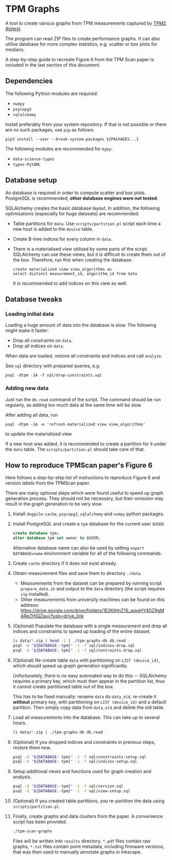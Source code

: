 # TPM Graphs

A tool to create various graphs from TPM measurements captured by
[TPM2 Algtest](https://github.com/crocs-muni/tpm2-algtest).

The program can read ZIP files to create performance graphs. It can also utilise
database for more complex statistics, e.g. scatter or box plots for medians.

A step-by-step guide to recreate Figure 6 from the TPM Scan paper is included
in the last section of this document.


## Dependencies

The following Python modules are required:

* `numpy`
* `psycopg2`
* `sqlalchemy`

Install preferably from your system repository. If that is not possible or
there are no such packages, use `pip` as follows:

    pip3 install --user --break-system-packages ${PACKAGES...}

The following modules are recommended for `mypy`:

* `data-science-types`
* `types-PyYAML`


## Database setup

An database is required in order to compute scatter and box plots. PostgreSQL is
recommended, **other database engines were not tested**.

SQLAlchemy creates the basic database layout. In addition, the following
optimisations (especially for huge datasets) are recommended:

* Table partitions for `data`. Use `scripts/partition.pl` script each time a new
  host is added to the `device` table.

* Create B-tree indices for every column in `data`.

* There is a materialised view utilised by some parts of the script.
  SQLAlchemy can use these views, but it is difficult to create them out of the
  box. Therefore, run this when creating the database:

      create materialized view view_algorithms as
      select distinct measurement_id, algorithm_id from data

  It is recommended to add indices on this view as well.


## Database tweaks

### Loading initial data

Loading a huge amount of data into the database is slow. The following
might make it faster:

* Drop all constraints on `data`.
* Drop all indices on `data`.

When data are loaded, restore all constraints and indices and call `analyze`.

See `sql` directory with prepared queries, e.g.

    psql -dtpm -1A -f sql/drop-constraints.sql

### Adding new data

Just run the `db.read` command of the script. The command should be run
regularly, as adding too much data at the same time will be slow.

After adding all data, run

    psql -dtpm -1A -e 'refresh materialized view view_algorithms'

to update the materialized view.

If a new host was added, it is recommended to create a partition for it under
the `data` table. The `scripts/partition.pl` should take care of that.


## How to reproduce TPMScan paper's Figure 6

Here follows a step-by-step list of instructions to reproduce Figure 6 and
version labels from the TPMScan paper.

There are many optional steps which were found useful to speed up graph
generation process. They should not be necessary, but their omission may result
in the graph generation to be very slow.

1. Install `dogpile-cache`, `psycopg2`, `sqlalchemy` and `numpy` python packages.

2. Install PostgreSQL and create a `tpm` database for the current user `$USER`.

      ```sql
      create database tpm;
      alter database tpm set owner to $USER;
      ```

   Alternative database name can also be used by setting `export DATABASE=name`
   environment variable for all of the following commands.

3. Create `cache` directory if it does not exist already.

4. Obtain measurement files and save them to directory `./data`.
   - Measurements from the dataset can be prepared by running script `prepare_data.sh` and output to the `data` directory (the script requires `zip` installed).
   - Other measurements from university machines can be found on this address: https://drive.google.com/drive/folders/1E2KtHnZ1S_wqoHY4DZ9gMAReZHIQZauy?usp=drive_link

5. (Optional) Populate the database with a single measurement and drop all
   indices and constraints to speed up loading of the entire dataset.

      ```sh
      ls data/*.zip | head -1 | ./tpm-graphs-db db.read -
      psql -d "${DATABASE:-tpm}" -1 -f sql/indices-drop.sql
      psql -d "${DATABASE:-tpm}" -1 -f sql/contraints-drop.sql
      ```

6. (Optional) Re-create table `data` with partitioning on `LIST (device_id)`,
   which should speed up graph generation significantly.

   Unfortunately, there is no easy automated way to do this -- SQLAlchemy
   requires a primary key, which must then appear in the partition list, thus
   it cannot create partitioned table out of the box.

   This has to be fixed manually: rename `data` do `data_old`, re-create it
   **without** primary key, with partitioning on `LIST (device_id)` and
   a default partition. Then simply copy data from `data_old` and delete the
   old table.

7. Load all measurements into the database. This can take up to several hours.

      ```sh
      ls data/*.zip | ./tpm-graphs-db db.read -
      ```

8. (Optional) If you dropped indices and constraints in previous steps, restore
   them now.

      ```sh
      psql -d "${DATABASE:-tpm}" -1 -f sql/constraints-setup.sql
      psql -d "${DATABASE:-tpm}" -1 -f sql/indices-setup.sql
      ```

9. Setup additional views and functions used for graph creation and analysis.

      ```sh
      psql -d "${DATABASE:-tpm}" -1 -f sql/version.sql
      psql -d "${DATABASE:-tpm}" -1 -f sql/view-setup.sql
      ```

10. (Optional) If you created table partitions, you re-partition the data
    using `scripts/partition.pl`.

11. Finally, create graphs and data clusters from the paper. A convenience
   script has been provided.

      ```sh
      ./tpm-scan-graphs
      ```

    Files will be written into `results` directory. `*.pdf` files contain
    raw graphs, `*.txt` files contain point metadata, including firmware
    versions, that was then used to manually annotate graphs in Inkscape.
